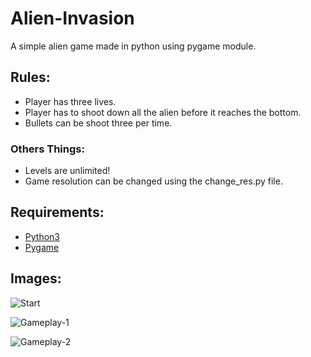 # Alien-Invasion
A simple alien game made in python using pygame module.

## Rules:
- Player has three lives.
- Player has to shoot down all the alien before it reaches the bottom.
- Bullets can be shoot three per time.

### Others Things:
- Levels are unlimited!
- Game resolution can be changed using the change_res.py file.

## Requirements:
- [Python3](https://www.python.org/)
- [Pygame](https://www.pygame.org/)

## Images:
![Start](https://imgur.com/dm0yZcK.png)

![Gameplay-1](https://i.imgur.com/CKnSour.png)

![Gameplay-2](https://i.imgur.com/u1udoUh.png)
